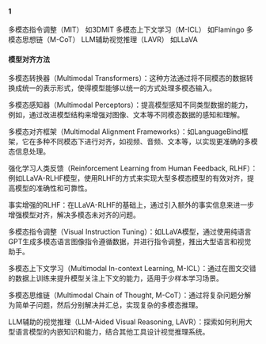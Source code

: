 ####  1
多模态指令调整（MIT） 如3DMIT
多模态上下文学习（M-ICL）  如Flamingo
多模态思想链（M-CoT）
LLM辅助视觉推理（LAVR） 如LLaVA

#### 模型对齐方法

多模态转换器（Multimodal Transformers）：这种方法通过将不同模态的数据转换成统一的表示形式，使得模型能够以统一的方式处理多模态输入。

多模态感知器（Multimodal Perceptors）：提高模型感知不同类型数据的能力，例如，通过改进模型结构来增强对图像、文本等不同模态数据的感知和理解。

多模态对齐框架（Multimodal Alignment Frameworks）：如LanguageBind框架，它在多种不同模态下进行对齐，如视频、音频、文本等，以实现更准确的多模态信息处理。

强化学习人类反馈（Reinforcement Learning from Human Feedback, RLHF）：例如LLaVA-RLHF模型，使用RLHF的方式来实现大型多模态模型的有效对齐，提高模型的准确性和可靠性。

事实增强的RLHF：在LLaVA-RLHF的基础上，通过引入额外的事实信息来进一步增强模型对齐，解决多模态未对齐的问题。

多模态指令调整（Visual Instruction Tuning）：如LLaVA模型，通过使用纯语言GPT生成多模态语言图像指令遵循数据，并进行指令调整，推出大型语言和视觉助手。

多模态上下文学习（Multimodal In-context Learning, M-ICL）：通过在图文交错的数据上训练来提升模型关注上下文的能力，适用于少样本学习场景。

多模态思维链（Multimodal Chain of Thought, M-CoT）：通过将复杂问题分解为简单子问题，然后分别解决并汇总，实现复杂的多模态推理。

LLM辅助的视觉推理（LLM-Aided Visual Reasoning, LAVR）：探索如何利用大型语言模型的内嵌知识和能力，结合其他工具设计视觉推理系统。
